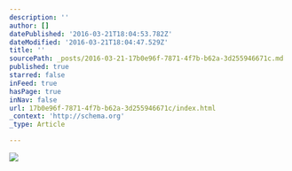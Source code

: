 ```yaml
---
description: ''
author: []
datePublished: '2016-03-21T18:04:53.782Z'
dateModified: '2016-03-21T18:04:47.529Z'
title: ''
sourcePath: _posts/2016-03-21-17b0e96f-7871-4f7b-b62a-3d255946671c.md
published: true
starred: false
inFeed: true
hasPage: true
inNav: false
url: 17b0e96f-7871-4f7b-b62a-3d255946671c/index.html
_context: 'http://schema.org'
_type: Article

---
```

![](https://the-grid-user-content.s3-us-west-2.amazonaws.com/dc9fd497-c992-45a4-8b4e-50c62db23a3e.png)